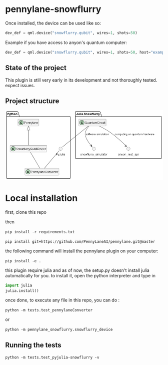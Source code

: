 # pennylane-snowflurry

Once installed, the device can be used like so:

```py
dev_def = qml.device("snowflurry.qubit", wires=1, shots=50)
```

Example if you have access to anyon's quantum computer:

```py
dev_def = qml.device("snowflurry.qubit", wires=1, shots=50, host="example.anyonsys.com", user="test_user",access_token="not_a_real_access_token")
```

## State of the project

This plugin is still very early in its development and not thoroughly tested. expect issues.


## Project structure

![puml diagram](/doc/interaction_diagram.png)

# Local installation

first, clone this repo 

then

`pip install -r requirements.txt`


`pip install git+https://github.com/PennyLaneAI/pennylane.git@master`

the following command will install the pennylane plugin on your computer:

`pip install -e .`

this plugin require julia and as of now, the setup.py doesn't install julia automatically for you.
to install it, open the python interpreter and type in

```py
import julia
julia.install()
```

once done, to execute any file in this repo, you can do :

`python -m tests.test_pennylaneConverter`

or

`python -m pennylane_snowflurry.snowflurry_device`




## Running the tests

`python -m tests.test_pyjulia-snowflurry -v`